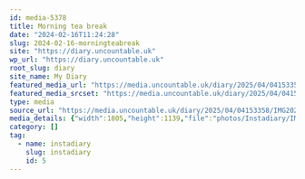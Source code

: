 ```yaml
---
id: media-5378
title: Morning tea break
date: "2024-02-16T11:24:28"
slug: 2024-02-16-morningteabreak
site: "https://diary.uncountable.uk"
wp_url: "https://diary.uncountable.uk"
root_slug: diary
site_name: My Diary
featured_media_url: "https://media.uncountable.uk/diary/2025/04/04153358/IMG20240216112428-edited.webp"
featured_media_srcset: "https://media.uncountable.uk/diary/2025/04/04153358/IMG20240216112428-edited-300x189.webp 300w, https://media.uncountable.uk/diary/2025/04/04153358/IMG20240216112428-edited-1024x646.webp 1024w, https://media.uncountable.uk/diary/2025/04/04153358/IMG20240216112428-edited-150x150.webp 150w, https://media.uncountable.uk/diary/2025/04/04153358/IMG20240216112428-edited-640x404.webp 640w, https://media.uncountable.uk/diary/2025/04/04153358/IMG20240216112428-edited.webp 1805w"
type: media
source_url: "https://media.uncountable.uk/diary/2025/04/04153358/IMG20240216112428-edited.webp"
media_details: {"width":1805,"height":1139,"file":"photos/Instadiary/IMG20240216112428-edited.webp","filesize":182234,"sizes":{"medium":{"file":"IMG20240216112428-edited-300x189.webp","width":300,"height":189,"filesize":22098,"mime_type":"image/webp","source_url":"https://media.uncountable.uk/diary/2025/04/04153358/IMG20240216112428-edited-300x189.webp"},"large":{"file":"IMG20240216112428-edited-1024x646.webp","width":1024,"height":646,"filesize":136784,"mime_type":"image/webp","source_url":"https://media.uncountable.uk/diary/2025/04/04153358/IMG20240216112428-edited-1024x646.webp"},"thumbnail":{"file":"IMG20240216112428-edited-150x150.webp","width":150,"height":150,"filesize":8834,"mime_type":"image/webp","source_url":"https://media.uncountable.uk/diary/2025/04/04153358/IMG20240216112428-edited-150x150.webp"},"mobwidth":{"file":"IMG20240216112428-edited-640x404.webp","width":640,"height":404,"filesize":74398,"mime_type":"image/webp","source_url":"https://media.uncountable.uk/diary/2025/04/04153358/IMG20240216112428-edited-640x404.webp"},"full":{"file":"IMG20240216112428-edited.webp","width":1805,"height":1139,"mime_type":"image/webp","source_url":"https://media.uncountable.uk/diary/2025/04/04153358/IMG20240216112428-edited.webp"}},"image_meta":{"aperture":"0","credit":"","camera":"","caption":"","created_timestamp":"0","copyright":"","focal_length":"0","iso":"0","shutter_speed":"0","title":"","orientation":"0","keywords":[]}}
category: []
tag:
  - name: instadiary
    slug: instadiary
    id: 5
---
```


